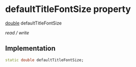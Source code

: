 


# defaultTitleFontSize property






[double](https://api.flutter.dev/flutter/dart-core/double-class.html) defaultTitleFontSize
  
_read / write_






## Implementation

```dart
static double defaultTitleFontSize;


```







